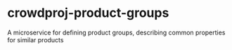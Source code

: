 # crowdproj-product-groups
A microservice for defining product groups, describing common properties for similar products
